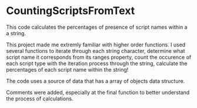 # CountingScriptsFromText
This code calculates the percentages of presence of script names within a a string.

This project made me extremly familiar with higher order functions. I used several functions to iterate through each string character, determine what script name it corresponds from its ranges property, count the occurence of each script type with the iteration process through the string, calculate the percentages of each script name within the string!

The code uses a source of data that has a array of objects data structure. 

Comments were added, especially at the final function to better understand the process of calculations.
